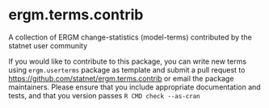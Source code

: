 # ergm.terms.contrib
A collection of ERGM change-statistics (model-terms) contributed by the statnet user community

If you would like to contribute to this package, you can write new terms using `ergm.userterms` package as template and submit a pull request to https://github.com/statnet/ergm.terms.contrib or email the package maintainers.  Please ensure that you include appropriate documentation and tests, and that you version passes `R CMD check --as-cran`